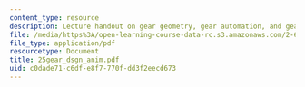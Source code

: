 ```yaml
---
content_type: resource
description: Lecture handout on gear geometry, gear automation, and gear design.
file: /media/https%3A/open-learning-course-data-rc.s3.amazonaws.com/2-611-marine-power-and-propulsion-fall-2006/c0dade71c6dfe8f7770fdd3f2eecd673_25gear_dsgn_anim.pdf
file_type: application/pdf
resourcetype: Document
title: 25gear_dsgn_anim.pdf
uid: c0dade71-c6df-e8f7-770f-dd3f2eecd673
---
```

